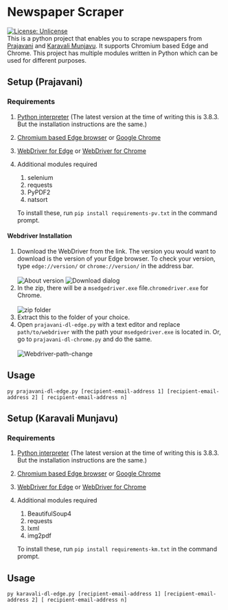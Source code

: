 # Newspaper Scraper
[![License: Unlicense](https://img.shields.io/badge/license-Unlicense-blue.svg)](http://unlicense.org/)
<br/>This is a python project that enables you to scrape newspapers from [Prajavani](http://epaper.prajavani.net) and [Karavali Munjavu](http://www.karavalimunjavu.com/). It supports Chromium based Edge and Chrome.
This project has multiple modules written in Python which can be used for different purposes.
## Setup (Prajavani)
### Requirements
1. [Python interpreter](https://www.ics.uci.edu/~pattis/common/handouts/pythoneclipsejava/python.html) (The latest version at the time of writing this is 3.8.3. But the installation instructions are the same.)
2. [Chromium based Edge browser](https://www.microsoft.com/en-us/edge) or [Google Chrome](https://www.google.com/intl/en_in/chrome/)
3. [WebDriver for Edge](https://msedgewebdriverstorage.z22.web.core.windows.net/) or [WebDriver for Chrome](https://chromedriver.storage.googleapis.com/index.html)
4. Additional modules required
   1. selenium
   2. requests
   3. PyPDF2
   4. natsort
   
   To install these, run `pip install requirements-pv.txt` in the command prompt.
#### Webdriver Installation
1. Download the WebDriver from the link. The version you would want to download is the version of your Edge browser. To check your version, type `edge://version/` or `chrome://version/` in the address bar.
<br/><br/>![About version](../assets/newspaper-scraper/edge-webdriver-download-delay-10ms.gif)
![Download dialog](../assets/newspaper-scraper/download-dialog.png)
2. In the zip, there will be a `msedgedriver.exe` file.`chromedriver.exe` for Chrome.<br/><br/>![zip folder](../assets/newspaper-scraper/zip-folder.png)
3. Extract this to the folder of your choice.
4. Open `prajavani-dl-edge.py` with a text editor and replace `path/to/webdriver` with the path your `msedgedriver.exe` is located in. Or, go to `prajavani-dl-chrome.py` and do the same.<br/><br/>![Webdriver-path-change](../assets/newspaper-scraper/change-webdriver-location-small.gif) 
## Usage
`py prajavani-dl-edge.py [recipient-email-address 1] [recipient-email-address 2] [
          recipient-email-address n]`
## Setup (Karavali Munjavu)
### Requirements
1. [Python interpreter](https://www.ics.uci.edu/~pattis/common/handouts/pythoneclipsejava/python.html) (The latest version at the time of writing this is 3.8.3. But the installation instructions are the same.)
2. [Chromium based Edge browser](https://www.microsoft.com/en-us/edge) or [Google Chrome](https://www.google.com/intl/en_in/chrome/)
3. [WebDriver for Edge](https://msedgewebdriverstorage.z22.web.core.windows.net/) or [WebDriver for Chrome](https://chromedriver.storage.googleapis.com/index.html)
4. Additional modules required
   1. BeautifulSoup4
   2. requests
   3. lxml
   4. img2pdf
   
   To install these, run `pip install requirements-km.txt` in the command prompt.
## Usage
`py karavali-dl-edge.py [recipient-email-address 1] [recipient-email-address 2] [
          recipient-email-address n]`
